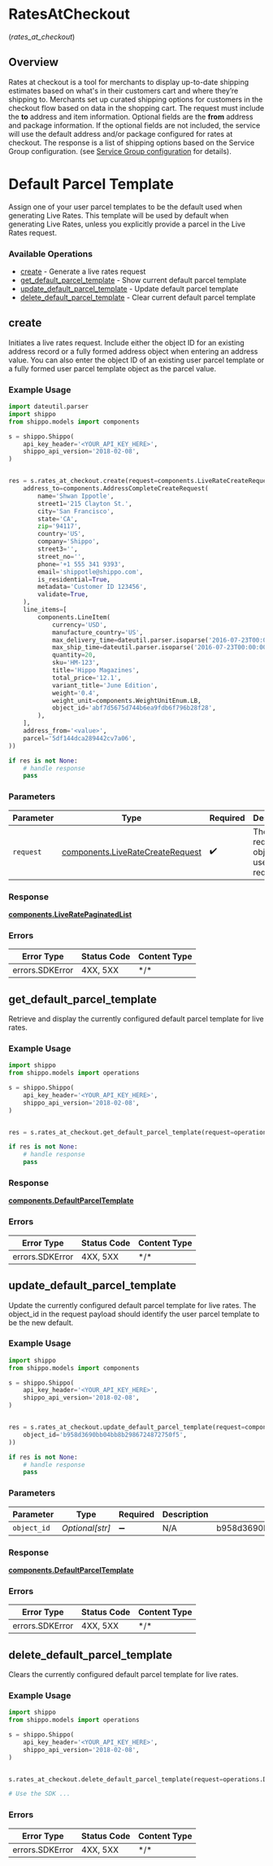 # RatesAtCheckout
(*rates_at_checkout*)

## Overview

Rates at checkout is a tool for merchants to display up-to-date shipping estimates based on what's in their customers cart and where they’re shipping to.
Merchants set up curated shipping options for customers in the checkout flow based on data in the shopping cart. The request must include the **to** address and item information. Optional fields are the **from** address and package information. If the optional fields are not included, the service will use the default address and/or package configured for rates at checkout. The response is a list of shipping options based on the Service Group configuration.
(see <a href="#tag/Service-Groups">Service Group configuration</a> for details).
<SchemaDefinition schemaRef="#/components/schemas/LiveRate"/>


# Default Parcel Template
Assign one of your user parcel templates to be the default used when generating Live Rates. This template will be used by default when generating Live Rates, unless you explicitly provide a parcel in the Live Rates request.
<SchemaDefinition schemaRef="#/components/schemas/UserParcelTemplate"/>

### Available Operations

* [create](#create) - Generate a live rates request
* [get_default_parcel_template](#get_default_parcel_template) - Show current default parcel template
* [update_default_parcel_template](#update_default_parcel_template) - Update default parcel template
* [delete_default_parcel_template](#delete_default_parcel_template) - Clear current default parcel template

## create

Initiates a live rates request. Include either the object ID for
an existing address record or a fully formed address object when entering
an address value. You can also enter the object ID of an existing user parcel
template or a fully formed user parcel template object as the parcel value.

### Example Usage

```python
import dateutil.parser
import shippo
from shippo.models import components

s = shippo.Shippo(
    api_key_header='<YOUR_API_KEY_HERE>',
    shippo_api_version='2018-02-08',
)


res = s.rates_at_checkout.create(request=components.LiveRateCreateRequest(
    address_to=components.AddressCompleteCreateRequest(
        name='Shwan Ippotle',
        street1='215 Clayton St.',
        city='San Francisco',
        state='CA',
        zip='94117',
        country='US',
        company='Shippo',
        street3='',
        street_no='',
        phone='+1 555 341 9393',
        email='shippotle@shippo.com',
        is_residential=True,
        metadata='Customer ID 123456',
        validate=True,
    ),
    line_items=[
        components.LineItem(
            currency='USD',
            manufacture_country='US',
            max_delivery_time=dateutil.parser.isoparse('2016-07-23T00:00:00Z'),
            max_ship_time=dateutil.parser.isoparse('2016-07-23T00:00:00Z'),
            quantity=20,
            sku='HM-123',
            title='Hippo Magazines',
            total_price='12.1',
            variant_title='June Edition',
            weight='0.4',
            weight_unit=components.WeightUnitEnum.LB,
            object_id='abf7d5675d744b6ea9fdb6f796b28f28',
        ),
    ],
    address_from='<value>',
    parcel='5df144dca289442cv7a06',
))

if res is not None:
    # handle response
    pass

```

### Parameters

| Parameter                                                                            | Type                                                                                 | Required                                                                             | Description                                                                          |
| ------------------------------------------------------------------------------------ | ------------------------------------------------------------------------------------ | ------------------------------------------------------------------------------------ | ------------------------------------------------------------------------------------ |
| `request`                                                                            | [components.LiveRateCreateRequest](../../models/components/liveratecreaterequest.md) | :heavy_check_mark:                                                                   | The request object to use for the request.                                           |

### Response

**[components.LiveRatePaginatedList](../../models/components/liveratepaginatedlist.md)**

### Errors

| Error Type      | Status Code     | Content Type    |
| --------------- | --------------- | --------------- |
| errors.SDKError | 4XX, 5XX        | \*/\*           |

## get_default_parcel_template

Retrieve and display the currently configured default parcel template for live rates.

### Example Usage

```python
import shippo
from shippo.models import operations

s = shippo.Shippo(
    api_key_header='<YOUR_API_KEY_HERE>',
    shippo_api_version='2018-02-08',
)


res = s.rates_at_checkout.get_default_parcel_template(request=operations.GetDefaultParcelTemplateRequest())

if res is not None:
    # handle response
    pass

```

### Response

**[components.DefaultParcelTemplate](../../models/components/defaultparceltemplate.md)**

### Errors

| Error Type      | Status Code     | Content Type    |
| --------------- | --------------- | --------------- |
| errors.SDKError | 4XX, 5XX        | \*/\*           |

## update_default_parcel_template

Update the currently configured default parcel template for live rates. The object_id in the request payload should identify the user parcel template to be the new default.

### Example Usage

```python
import shippo
from shippo.models import components

s = shippo.Shippo(
    api_key_header='<YOUR_API_KEY_HERE>',
    shippo_api_version='2018-02-08',
)


res = s.rates_at_checkout.update_default_parcel_template(request=components.DefaultParcelTemplateUpdateRequest(
    object_id='b958d3690bb04bb8b2986724872750f5',
))

if res is not None:
    # handle response
    pass

```

### Parameters

| Parameter                        | Type                             | Required                         | Description                      | Example                          |
| -------------------------------- | -------------------------------- | -------------------------------- | -------------------------------- | -------------------------------- |
| `object_id`                      | *Optional[str]*                  | :heavy_minus_sign:               | N/A                              | b958d3690bb04bb8b2986724872750f5 |

### Response

**[components.DefaultParcelTemplate](../../models/components/defaultparceltemplate.md)**

### Errors

| Error Type      | Status Code     | Content Type    |
| --------------- | --------------- | --------------- |
| errors.SDKError | 4XX, 5XX        | \*/\*           |

## delete_default_parcel_template

Clears the currently configured default parcel template for live rates.

### Example Usage

```python
import shippo
from shippo.models import operations

s = shippo.Shippo(
    api_key_header='<YOUR_API_KEY_HERE>',
    shippo_api_version='2018-02-08',
)


s.rates_at_checkout.delete_default_parcel_template(request=operations.DeleteDefaultParcelTemplateRequest())

# Use the SDK ...

```

### Errors

| Error Type      | Status Code     | Content Type    |
| --------------- | --------------- | --------------- |
| errors.SDKError | 4XX, 5XX        | \*/\*           |